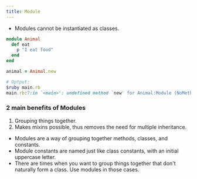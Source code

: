 ```yaml
---
title: Module
---
```


- Modules cannot be instantiated as classes.
```rb
module Animal
  def eat
    p "I eat food"
  end
end

animal = Animal.new

# Optput:
$ruby main.rb
main.rb:7:in `<main>': undefined method `new' for Animal:Module (NoMethodError)
```

### 2 main benefits of Modules
1. Grouping things together.
2. Makes mixins possible, thus removes the need for multiple inheritance.

- Modules are a way of grouping together methods, classes, and constants.
- Module constants are named just like class constants, with an initial uppercase letter.
- There are times when you want to group things together that don't naturally form a class. Use modules in those cases.